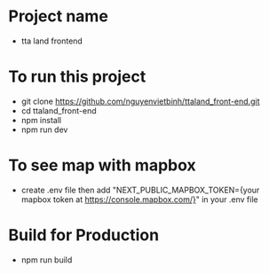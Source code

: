 # Project name
- tta land frontend

# To run this project 
- git clone https://github.com/nguyenvietbinh/ttaland_front-end.git
- cd ttaland_front-end
- npm install
- npm run dev

# To see map with mapbox
- create .env file then add "NEXT_PUBLIC_MAPBOX_TOKEN={your mapbox token at https://console.mapbox.com/}" in your .env file

# Build for Production
- npm run build